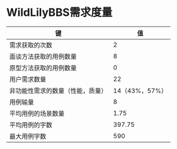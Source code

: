 # WildLilyBBS需求度量

| 键                               | 值             |
| -------------------------------- | -------------- |
| 需求获取的次数                   | 2              |
| 面谈方法获取的用例数量           | 8              |
| 原型方法获取的用例数量           | 0              |
| 用户需求数量                     | 22             |
| 非功能性需求的数量（性能，质量） | 14（43%，57%） |
| 用例输量                         | 8              |
| 平均用例的场景数量               | 1.75           |
| 平均用例的字数                   | 397.75         |
| 最大用例字数                     | 590            |

